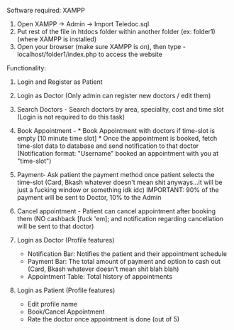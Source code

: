 Software required:
XAMPP

1) Open XAMPP -> Admin -> Import Teledoc.sql
2) Put rest of the file in htdocs folder within another folder (ex: folder1) (where XAMPP is installed)
3) Open your browser (make sure XAMPP is on), then type - localhost/folder1/index.php to access the website




Functionality:
1) Login and Register as Patient
2) Login as Doctor (Only admin can register new doctors / edit them)
3) Search Doctors - Search doctors by area, speciality, cost and time slot (Login is not required to do this task)
4) Book Appointment - * Book Appointment with doctors if time-slot is empty [10 minute time slot]
                      * Once the appointment is booked, fetch time-slot data to database and send notification to that doctor (Notification format: "Username" booked an appointment with you at "time-slot")
5) Payment- Ask patient the payment method once patient selects the time-slot (Card, Bkash whatever doesn't mean shit anyways...it will be just a fucking window or something idk idc)
  IMPORTANT: 90% of the payment will be sent to Doctor, 10% to the Admin
7) Cancel appointment - Patient can cancel appointment after booking them (NO cashback [fuck 'em]; and notification regarding cancellation will be sent to that doctor)
8) Login as Doctor (Profile features)
    - Notification Bar: Notifies the patient and their appointment schedule
    - Payment Bar: The total amount of payment and option to cash out (Card, Bkash whatever doesn't mean shit blah blah)
    - Appointment Table: Total history of appointments

9) Login as Patient (Profile features)
   - Edit profile name
   - Book/Cancel Appointment
   - Rate the doctor once appointment is done (out of 5)
   
   
